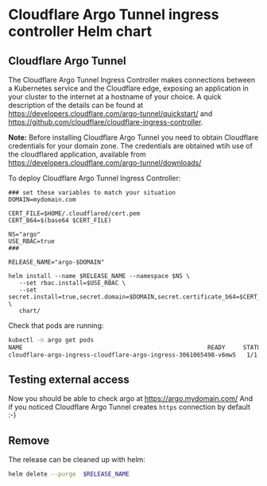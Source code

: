 # Cloudflare Argo Tunnel ingress controller Helm chart

## Cloudflare Argo Tunnel

The Cloudflare Argo Tunnel Ingress Controller makes connections between a Kubernetes
service and the Cloudflare edge, exposing an application in your cluster to the
internet at a hostname of your choice. A quick description of the details can be
found at https://developers.cloudflare.com/argo-tunnel/quickstart/ and
https://github.com/cloudflare/cloudflare-ingress-controller.

**Note:** Before installing Cloudflare Argo Tunnel you need to obtain Cloudflare
credentials for your domain zone. The credentials are obtained wtih use of the cloudflared
application, available from https://developers.cloudflare.com/argo-tunnel/downloads/


To deploy Cloudflare Argo Tunnel Ingress Controller:

```
### set these variables to match your situation
DOMAIN=mydomain.com

CERT_FILE=$HOME/.cloudflared/cert.pem
CERT_B64=$(base64 $CERT_FILE)

NS="argo"
USE_RBAC=true
###

RELEASE_NAME="argo-$DOMAIN"

helm install --name $RELEASE_NAME --namespace $NS \
   --set rbac.install=$USE_RBAC \
   --set secret.install=true,secret.domain=$DOMAIN,secret.certificate_b64=$CERT_B64 \
   chart/
```


Check that pods are running:

```bash
kubectl -n argo get pods
NAME                                                    READY     STATUS    RESTARTS   AGE
cloudflare-argo-ingress-cloudflare-argo-ingress-3061065498-v6mw5   1/1       Running   0          1m
```

## Testing external access

Now you should be able to check argo at https://argo.mydomain.com/
And if you noticed Cloudflare Argo Tunnel creates `https` connection by default :-)

## Remove

The release can be cleaned up with helm:

```bash
helm delete --purge  $RELEASE_NAME
```
